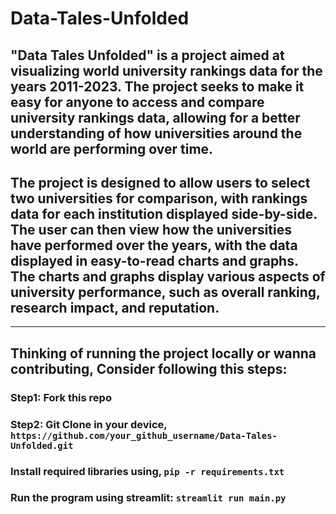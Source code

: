 # Data-Tales-Unfolded

## "Data Tales Unfolded" is a project aimed at visualizing world university rankings data for the years 2011-2023. The project seeks to make it easy for anyone to access and compare university rankings data, allowing for a better understanding of how universities around the world are performing over time.

## The project is designed to allow users to select two universities for comparison, with rankings data for each institution displayed side-by-side. The user can then view how the universities have performed over the years, with the data displayed in easy-to-read charts and graphs. The charts and graphs display various aspects of university performance, such as overall ranking, research impact, and reputation.
---
## Thinking of running the project locally or wanna contributing, Consider following this steps:

### Step1: Fork this repo
### Step2: Git Clone in your device, `https://github.com/your_github_username/Data-Tales-Unfolded.git`
### Install required libraries using, `pip -r requirements.txt`
### Run the program using streamlit: `streamlit run main.py`
